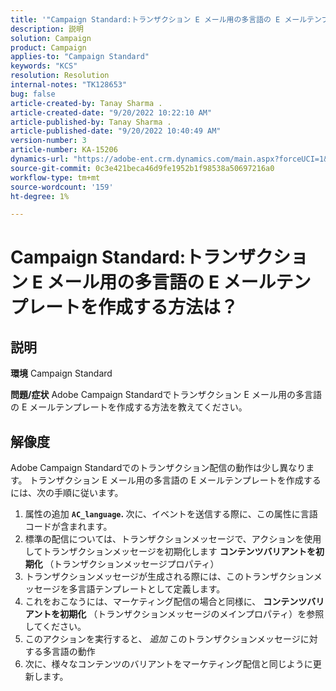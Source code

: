```yaml
---
title: '"Campaign Standard:トランザクション E メール用の多言語の E メールテンプレートを作成する方法は？」'
description: 説明
solution: Campaign
product: Campaign
applies-to: "Campaign Standard"
keywords: "KCS"
resolution: Resolution
internal-notes: "TK128653"
bug: false
article-created-by: Tanay Sharma .
article-created-date: "9/20/2022 10:22:10 AM"
article-published-by: Tanay Sharma .
article-published-date: "9/20/2022 10:40:49 AM"
version-number: 3
article-number: KA-15206
dynamics-url: "https://adobe-ent.crm.dynamics.com/main.aspx?forceUCI=1&pagetype=entityrecord&etn=knowledgearticle&id=da09ec12-ce38-ed11-9db1-002248086735"
source-git-commit: 0c3e421beca46d9fe1952b1f98538a50697216a0
workflow-type: tm+mt
source-wordcount: '159'
ht-degree: 1%

---
```


# Campaign Standard:トランザクション E メール用の多言語の E メールテンプレートを作成する方法は？

## 説明

<b>環境</b>
Campaign Standard


<b>問題/症状</b>
Adobe Campaign Standardでトランザクション E メール用の多言語の E メールテンプレートを作成する方法を教えてください。


## 解像度




Adobe Campaign Standardでのトランザクション配信の動作は少し異なります。 トランザクション E メール用の多言語の E メールテンプレートを作成するには、次の手順に従います。



1. 属性の追加 <b>`AC_language`. </b>次に、イベントを送信する際に、この属性に言語コードが含まれます。
2. 標準の配信については、トランザクションメッセージで、アクションを使用してトランザクションメッセージを初期化します <b>コンテンツバリアントを初期化 </b>（トランザクションメッセージプロパティ）
3. トランザクションメッセージが生成される際には、このトランザクションメッセージを多言語テンプレートとして定義します。
4. これをおこなうには、マーケティング配信の場合と同様に、 <b>コンテンツバリアントを初期化</b> （トランザクションメッセージのメインプロパティ）を参照してください。
5. このアクションを実行すると、 *追加* このトランザクションメッセージに対する多言語の動作
6. 次に、様々なコンテンツのバリアントをマーケティング配信と同じように更新します。

